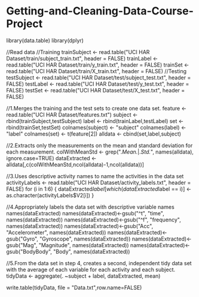 # Getting-and-Cleaning-Data-Course-Project
library(data.table)
library(dplyr)

//Read data
//Training
trainSubject <- read.table("UCI HAR Dataset/train/subject_train.txt", header = FALSE)
trainLabel <- read.table("UCI HAR Dataset/train/y_train.txt", header = FALSE)
trainSet <- read.table("UCI HAR Dataset/train/X_train.txt", header = FALSE)
//Testing
testSubject <- read.table("UCI HAR Dataset/test/subject_test.txt", header = FALSE)
testLabel <- read.table("UCI HAR Dataset/test/y_test.txt", header = FALSE)
testSet <- read.table("UCI HAR Dataset/test/X_test.txt", header = FALSE)

//1.Merges the training and the test sets to create one data set.
feature <- read.table("UCI HAR Dataset/features.txt")
subject <- rbind(trainSubject,testSubject)
label <- rbind(trainLabel,testLabel)
set <- rbind(trainSet,testSet)
colnames(subject) <- "subject"
colnames(label) <- "label"
colnames(set) <- t(feature[2])
alldata <- cbind(set,label,subject)

//2.Extracts only the measurements on the mean and standard deviation for each measurement.
colWithMeanStd <- grep(".*Mean.*|.*Std.*", names(alldata), ignore.case=TRUE)
dataExtracted <- alldata[,c(colWithMeanStd,ncol(alldata)-1,ncol(alldata))]

//3.Uses descriptive activity names to name the activities in the data set
activityLabels <- read.table("UCI HAR Dataset/activity_labels.txt", header = FALSE)
for (i in 1:6) {
  dataExtracted$label[which(dataExtracted$label == i)] <- as.character(activityLabels$V2[i])
}

//4.Appropriately labels the data set with descriptive variable names
names(dataExtracted)
names(dataExtracted)<-gsub("^t", "time", names(dataExtracted))
names(dataExtracted)<-gsub("^f", "frequency", names(dataExtracted))
names(dataExtracted)<-gsub("Acc", "Accelerometer", names(dataExtracted))
names(dataExtracted)<-gsub("Gyro", "Gyroscope", names(dataExtracted))
names(dataExtracted)<-gsub("Mag", "Magnitude", names(dataExtracted))
names(dataExtracted)<-gsub("BodyBody", "Body", names(dataExtracted))

//5.From the data set in step 4, creates a second, independent tidy data set with the average of each variable for each activity and each subject.
tidyData <- aggregate(. ~subject + label, dataExtracted, mean)

write.table(tidyData, file = "Data.txt",row.name=FALSE)
